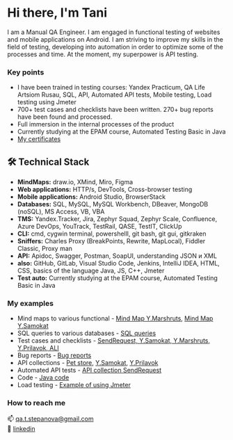 # Hi there, I'm Tani
I am a Manual QA Engineer. I am engaged in functional testing of websites and mobile applications on Android. I am striving to improve my skills in the field of testing, developing into automation in order to optimize some of the processes and time. At the moment, my superpower is API testing.

### Key points
*   I have been trained in testing courses: Yandex Practicum, QA Life Artsiom Rusau, SQL, API, Automated API tests, Mobile testing, Load testing using Jmeter
*   700+ test cases and checklists have been written. 270+ bug reports have been found and processed.
*   Full immersion in the internal processes of the product
*   Currently studying at the EPAM course, Automated Testing Basic in Java
*   [My certificates](https://drive.google.com/drive/u/3/folders/17M8ITdRCVlLrTqv4hYSNYQ_9UDbnCIpv)

## 🛠 Technical Stack
*   <b>MindMaps:</b> draw.io, XMind, Miro, Figma
*   <b>Web applications:</b> HTTP/s, DevTools, Cross-browser testing
*   <b>Mobile applications:</b> Android Studio, BrowserStack
*   <b>Databases:</b> SQL, MySQL, MySQL Workbench, DBeaver, MongoDB (noSQL), MS Access, VB, VBA
*   <b>TMS:</b> Yandex.Tracker, Jira, Zephyr Squad, Zephyr Scale, Confluence, Azure DevOps, YouTrack, TestRail, QASE, TestIT, ClickUp
*   <b>CLI:</b>  cmd, cygwin terminal, powershelll, git bash, git gui, gitkraken
*   <b>Sniffers:</b> Charles Proxy (BreakPoints, Rewrite, MapLocal), Fiddler Classic, Proxy man
*   <b>API:</b> Apidoc, Swagger, Postman, SoapUI, understanding JSON и XML
*   <b>also:</b> GitHub, GitLab, Visual Studio Code, Jenkins, IntelliJ IDEA, HTML‚ CSS, basics of the language Java, JS, С++, Jmeter
*   <b>Test auto:</b> Currently studying at the EPAM course, Automated Testing Basic in Java
  
### My examples

<!-- первый вариант отображения 

*   [Mind Map Y.Marshruts](https://miro.com/app/board/uXjVOxBLdRQ=/?share_link_id=740124791483), [Mind Map Y.Samokat](https://miro.com/app/board/uXjVPXBUMe0=/?share_link_id=185232405993)  - Examples of mind maps to various functional
*   [SQL queries](https://github.com/Tani-QA/sql_to_database) - Examples of SQL queries to various databases
*   [Test cases and Checklists: SendRequest, Y.Samokat, Y.Marshruts, Y.Prilavok, ALI](https://drive.google.com/drive/folders/1ol1bSBbI6H7pKGgqN6796fiUtGl2lY_R?usp=sharing) - Examples of test cases and checklists
*   [API collection Pet store](https://www.postman.com/tat-qa/workspace/qa-artsiom/collection/21848697-c23409b5-9d3a-449b-94c0-2665cbb5f939?action=share&creator=21848697), [API collection Y.Samokat](https://www.postman.com/tat-qa/workspace/yandex-samokat/collection/21848697-0ed713db-5b4c-4f14-a710-06860a668159?action=share&creator=21848697), [API collection Y.Prilavok](https://www.postman.com/tat-qa/workspace/yandex-prilavok/collection/21848697-0ea21ba0-2eb1-4db2-88fd-4beb7754f276?action=share&creator=21848697) - Examples API collection
*   [API collection SendRequest](https://www.postman.com/tat-qa/workspace/c7c996db-49bd-45c4-8bbe-435db097fde8/collection/21848697-e34556ec-f89f-44a6-9e3f-78776e13ce0a?action=share&creator=21848697) - Examples automated API tests
*   [Bug reports](https://drive.google.com/drive/folders/1Irj-gBZ-BUYJgVKO2ctmSDXPHLgjzewq?usp=sharing) - Examples of bug reports
*   [Java code](https://github.com/Tani-QA/EPAM_Java) - Example code
-->

<!-- второй вариант отображения -->

*    Mind maps to various functional - [Mind Map Y.Marshruts](https://miro.com/app/board/uXjVOxBLdRQ=/?share_link_id=740124791483), [Mind Map Y.Samokat](https://miro.com/app/board/uXjVPXBUMe0=/?share_link_id=185232405993)
*   SQL queries to various databases - [SQL queries](https://github.com/Tani-QA/sql_to_database)
*   Test cases and checklists - [SendRequest, Y.Samokat, Y.Marshruts, Y.Prilavok, ALI](https://drive.google.com/drive/folders/1ol1bSBbI6H7pKGgqN6796fiUtGl2lY_R?usp=sharing)
*   Bug reports - [Bug reports](https://drive.google.com/drive/folders/1Irj-gBZ-BUYJgVKO2ctmSDXPHLgjzewq?usp=sharing)
*   API collections - [Pet store](https://www.postman.com/tat-qa/workspace/qa-artsiom/collection/21848697-c23409b5-9d3a-449b-94c0-2665cbb5f939?action=share&creator=21848697), [Y.Samokat](https://www.postman.com/tat-qa/workspace/yandex-samokat/collection/21848697-0ed713db-5b4c-4f14-a710-06860a668159?action=share&creator=21848697), [Y.Prilavok](https://www.postman.com/tat-qa/workspace/yandex-prilavok/collection/21848697-0ea21ba0-2eb1-4db2-88fd-4beb7754f276?action=share&creator=21848697) 
*   Automated API tests - [API collection SendRequest](https://www.postman.com/tat-qa/workspace/c7c996db-49bd-45c4-8bbe-435db097fde8/collection/21848697-e34556ec-f89f-44a6-9e3f-78776e13ce0a?action=share&creator=21848697)
*   Code - [Java code](https://github.com/Tani-QA/EPAM_Java)
*   Load testing - [Example of using Jmeter](https://drive.google.com/drive/folders/1Qblf8L-Ce4RCpQ1OlAGrYkHA9hxiYVgg?usp=sharing)

### How to reach me

 📫 <a href='mailto:qa.t.stepanova@gmail.com'>qa.t.stepanova@gmail.com</a><br>
 💬 <a href='https://www.linkedin.com/in/qa-tstepanova/'>linkedin</a>



<!--

**Tani-QA/tani-qa** is a ✨ _special_ ✨ repository because its `README.md` (this file) appears on your GitHub profile.

Here are some ideas to get you started:

- 🔭 I’m currently working on ...
- 🌱 I’m currently learning ...
- 👯 I’m looking to collaborate on ...
- 🤔 I’m looking for help with ...
- 💬 Ask me about ...
- 📫 How to reach me: ...
- 😄 Pronouns: ...
- ⚡ Fun fact: ...
-->

